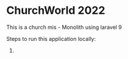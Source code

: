 # ChurchWorld 2022

This is a church mis - Monolith using laravel 9

Steps to run this application locally:

1.
